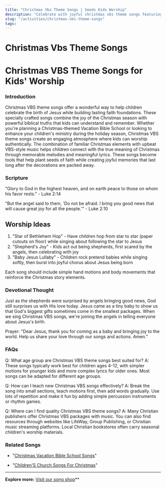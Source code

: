 ```yaml
---
title: "Christmas Vbs Theme Songs | Seeds Kids Worship"
description: "Celebrate with joyful christmas vbs theme songs featuring biblical Christmas themes. Holiday worship music for children and families."
slug: "/activities/christmas-vbs-theme-songs"
tags:
---
```


# Christmas Vbs Theme Songs

# Christmas VBS Theme Songs for Kids' Worship

### Introduction
Christmas VBS theme songs offer a wonderful way to help children celebrate the birth of Jesus while building lasting faith foundations. These specially crafted songs combine the joy of the Christmas season with powerful biblical truths that kids can understand and remember. Whether you're planning a Christmas-themed Vacation Bible School or looking to enhance your children's ministry during the holiday season, Christmas VBS theme songs create an engaging atmosphere where kids can worship authentically. The combination of familiar Christmas elements with upbeat VBS-style music helps children connect with the true meaning of Christmas through memorable melodies and meaningful lyrics. These songs become tools that help plant seeds of faith while creating joyful memories that last long after the decorations are packed away.

### Scripture
"Glory to God in the highest heaven, and on earth peace to those on whom his favor rests." - Luke 2:14

"But the angel said to them, 'Do not be afraid. I bring you good news that will cause great joy for all the people.'" - Luke 2:10

## Worship Ideas
1. "Star of Bethlehem Hop" - Have children hop from star to star (paper cutouts on floor) while singing about following the star to Jesus
2. "Shepherd's Joy" - Kids act out being shepherds, first scared by the angels, then celebrating with joy
3. "Baby Jesus Lullaby" - Children rock pretend babies while singing softly, then burst into joyful chorus about Jesus being born

Each song should include simple hand motions and body movements that reinforce the Christmas story elements.

### Devotional Thought
Just as the shepherds were surprised by angels bringing good news, God still surprises us with His love today. Jesus came as a tiny baby to show us that God's biggest gifts sometimes come in the smallest packages. When we sing Christmas VBS songs, we're joining the angels in telling everyone about Jesus's birth.

Prayer: "Dear Jesus, thank you for coming as a baby and bringing joy to the world. Help us share your love through our songs and actions. Amen."

### FAQs
Q: What age group are Christmas VBS theme songs best suited for?
A: These songs typically work best for children ages 4-12, with simpler motions for younger kids and more complex lyrics for older ones. Most songs can be adapted for different age groups.

Q: How can I teach new Christmas VBS songs effectively?
A: Break the song into small sections, teach motions first, then add words gradually. Use lots of repetition and make it fun by adding simple percussion instruments or rhythm games.

Q: Where can I find quality Christmas VBS theme songs?
A: Many Christian publishers offer Christmas VBS packages with music. You can also find resources through websites like LifeWay, Group Publishing, or Christian music streaming platforms. Local Christian bookstores often carry seasonal children's worship materials.

### Related Songs

- "[Christmas Vacation Bible School Songs](/activities/christmas-vacation-bible-school-songs/)"

- "[Children'S Church Songs For Christmas](/activities/children-s-church-songs-for-christmas/)"

---

**Explore more:** [Visit our song shop](https://seedskidsworship.com/shop)**

<!-- Schema Markup -->
<script type="application/ld+json">
{
  "@context": "https://schema.org",
  "@type": "MusicRecording",
  "name": "Christmas Vbs Theme Songs",
  "byArtist": {
    "@type": "MusicGroup",
    "name": "Seeds Kids Worship"
  },
  "isFamilyFriendly": true,
  "url": "https://seedskidsworship.com/activities/christmas-vbs-theme-songs/"
}
</script>
